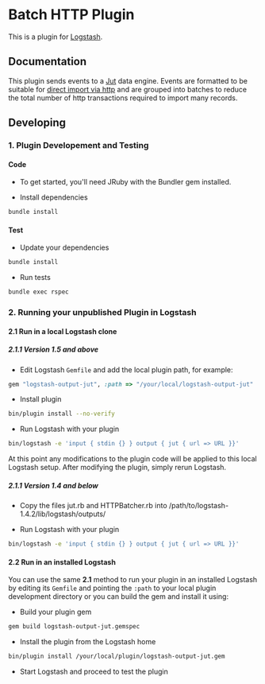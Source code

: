 # Batch HTTP Plugin

This is a plugin for [Logstash](https://github.com/elasticsearch/logstash).

## Documentation

This plugin sends events to a [Jut](https://jut.io) data engine.
Events are formatted to be suitable for
[direct import via http](http://docs.jut.io/user-guide/#data_ingest_http)
and are grouped into batches to reduce the total number of http
transactions required to import many records.

## Developing

### 1. Plugin Developement and Testing

#### Code
- To get started, you'll need JRuby with the Bundler gem installed.

- Install dependencies
```sh
bundle install
```

#### Test

- Update your dependencies

```sh
bundle install
```

- Run tests

```sh
bundle exec rspec
```

### 2. Running your unpublished Plugin in Logstash

#### 2.1 Run in a local Logstash clone 

##### 2.1.1 Version 1.5 and above

- Edit Logstash `Gemfile` and add the local plugin path, for example:
```ruby
gem "logstash-output-jut", :path => "/your/local/logstash-output-jut"
```
- Install plugin
```sh
bin/plugin install --no-verify
```
- Run Logstash with your plugin
```sh
bin/logstash -e 'input { stdin {} } output { jut { url => URL }}'
```
At this point any modifications to the plugin code will be applied to this local Logstash setup. After modifying the plugin, simply rerun Logstash.

##### 2.1.1 Version 1.4 and below

- Copy the files jut.rb and HTTPBatcher.rb into /path/to/logstash-1.4.2/lib/logstash/outputs/

- Run Logstash with your plugin
```sh
bin/logstash -e 'input { stdin {} } output { jut { url => URL }}'
```

#### 2.2 Run in an installed Logstash

You can use the same **2.1** method to run your plugin in an installed Logstash by editing its `Gemfile` and pointing the `:path` to your local plugin development directory or you can build the gem and install it using:

- Build your plugin gem
```sh
gem build logstash-output-jut.gemspec
```
- Install the plugin from the Logstash home
```sh
bin/plugin install /your/local/plugin/logstash-output-jut.gem
```
- Start Logstash and proceed to test the plugin